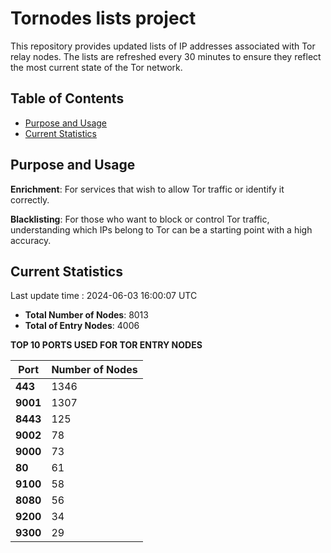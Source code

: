 # Tornodes lists project

This repository provides updated lists of IP addresses associated with Tor relay nodes. The lists are refreshed every 30 minutes to ensure they reflect the most current state of the Tor network.

## Table of Contents

- [Purpose and Usage](#purpose-and-usage)
- [Current Statistics](#current-statistics)


## Purpose and Usage

**Enrichment**: For services that wish to allow Tor traffic or identify it correctly.

**Blacklisting**: For those who want to block or control Tor traffic, understanding which IPs belong to Tor can be a starting point with a high accuracy.

## Current Statistics

Last update time : 2024-06-03 16:00:07 UTC

- **Total Number of Nodes**: 8013
- **Total of Entry Nodes**: 4006

**TOP 10 PORTS USED FOR TOR ENTRY NODES**

| **Port** | **Number of Nodes** |
|------|-----------------|
| **443**   | 1346  |
| **9001**   | 1307  |
| **8443**   | 125  |
| **9002**   | 78  |
| **9000**   | 73  |
| **80**   | 61  |
| **9100**   | 58  |
| **8080**   | 56  |
| **9200**   | 34  |
| **9300**   | 29  |

